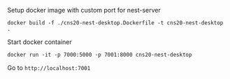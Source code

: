
Setup docker image with custom port for nest-server 

```
docker build -f ./cns20-nest-desktop.Dockerfile -t cns20-nest-desktop .
```

Start docker container
```
docker run -it -p 7000:5000 -p 7001:8000 cns20-nest-desktop
```

Go to ```http://localhost:7001```

